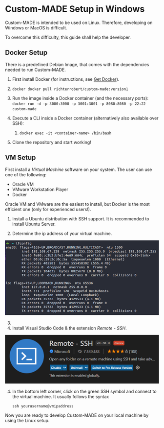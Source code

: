 # Custom-MADE Setup in Windows

Custom-MADE is intended to be used on Linux. Therefore, developing on Windows or MacOS is difficult. 

To overcome this difficulty, this guide shall help the developer. 

## Docker Setup

There is a predefined Debian Image, that comes with the dependencies needed to run Custom-MADE.

1. First install Docker (for instructions, see [Get Docker](https://docs.docker.com/get-docker/)).

2. `docker docker pull richterrobert/custom-made:version1` 

3. Run the image inside a Docker container (and the necessary ports): `docker run -d -p 3000:3000 -p 3001:3001 -p 8080:8080 -p 22:22 custom-made`

4. Execute a CLI inside a Docker container (alternatively also available over SSH):
   
   1. `docker exec -it <container-name> /bin/bash`

5. Clone the repository and start working!

## VM Setup

First install a *Virtual Machine* software on your system. The user can use one of the following:

- Oracle VM
- VMware Workstation Player
- Docker

Oracle VM and VMware are the easiest to install, but Docker is the most efficient one (only for experienced users!). 

1. Install a Ubuntu distribution with SSH support. It is recommended to install Ubuntu Server. 

2. Determine the ip address of your virtual machine. 

![](ifconfig.png)

3. 
4. Install Visual Studio Code & the extension *Remote - SSH*.

![](Remote%20-%20SSH.png)

4. In the bottom left corner, click on the green SSH symbol and connect to the virtual machine. It usually follows the syntax 
   
   ```
   ssh yourusername@vmipaddress
   ```

Now you are ready to develop Custom-MADE on your local machine by using the Linux setup. 